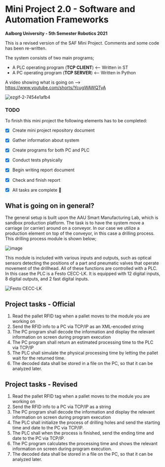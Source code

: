# Mini Project 2.0 - Software and Automation Frameworks

**Aalborg University - 5th Semester Robotics 2021**

This is a revised version of the SAF Mini Project. Comments and some code has been re-written.

The system consists of two main programs;
- A PLC operating program (**TCP CLIENT**) <-- Written in ST
- A PC operating program (**TCP SERVER**) <-- Written in Python

A video showing what is going on --> https://www.youtube.com/shorts/YcugWAWQTyA

![ezgif-2-7454e1afb4](https://user-images.githubusercontent.com/72069575/147881400-cdd35e56-2063-4b6f-92cc-17aff5f12d2c.gif)

### TODO

To finish this mini project the following elements has to be completed:

- [x] Create mini project repository document
- [x] Gather information about system
- [x] Create programs for both PC and PLC
- [x] Conduct tests physically
- [x] Begin writing report document
- [x] Check and finish report

- [x] All tasks are complete :tada:

## What is going on in general?

The general setup is built upon the AAU Smart Manufacturing Lab, which is sandbox production platform. The task is to have the system move a carriage (or carrier) around on a conveyor. In our case we utilize a production element on top of the conveyor, in this case a drilling process. This drilling process module is shown below;

![image](https://user-images.githubusercontent.com/72069575/147492326-054b4788-44b5-4f3d-a840-c687017fe23d.png)

This module is included with various inputs and outputs, such as optical sensors detecting the positions of a part and pneumatic valves that operate movement of the drillhead. All of these functions are controlled with a PLC. In this case the PLC is a Festo CECC-LK. It is equipped with 12 digital inputs, 8 digital outputs, and 2 fast digital inputs.

![Festo CECC-LK](https://user-images.githubusercontent.com/72069575/147491957-62b63138-e6fc-47c2-83e5-5711a5f14aab.png)

## Project tasks - Official

1. Read the pallet RFID tag when a pallet moves to the module you are working on
2. Send the RFID info to a PC via TCP/IP as an XML-encoded string
3. The PC program shall decode the information and display the relevant information on screen during program execution
4. The PC program shall return an estimated processing time to the PLC via TCP/IP
6. The PLC shall simulate the physical processing time by letting the pallet wait for the returned time.
7. The decoded data shall be stored in a file on the PC, so that it can be analyzed later.

## Project tasks - Revised
1. Read the pallet RFID tag when a pallet moves to the module you are working on
2. Send the RFID info to a PC via TCP/IP as a string
3. The PC program shall decode the information and display the relevant information on screen during program execution
4. The PLC shall initialize the process of drilling holes and send the starting time and date to the PC via TCP/IP.
5. The PLC shall when the process is finished, send the ending time and date to the PC via TCP/IP.
6. The PC program calculates the processing time and shows the relevant information on screen during program execution. 
9. The decoded data shall be stored in a file on the PC, so that it can be analyzed later.
